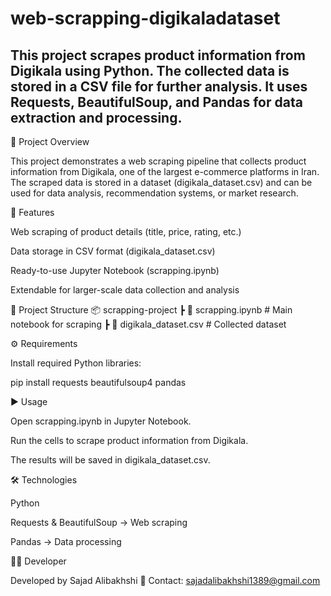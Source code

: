 # web-scrapping-digikaladataset
This project scrapes product information from Digikala using Python.
The collected data is stored in a CSV file for further analysis.
It uses Requests, BeautifulSoup, and Pandas for data extraction and processing.
------------------
📌 Project Overview

This project demonstrates a web scraping pipeline that collects product information from Digikala, one of the largest e-commerce platforms in Iran.
The scraped data is stored in a dataset (digikala_dataset.csv) and can be used for data analysis, recommendation systems, or market research.

🚀 Features

Web scraping of product details (title, price, rating, etc.)

Data storage in CSV format (digikala_dataset.csv)

Ready-to-use Jupyter Notebook (scrapping.ipynb)

Extendable for larger-scale data collection and analysis

📂 Project Structure
📦 scrapping-project
 ┣ 📜 scrapping.ipynb      # Main notebook for scraping
 ┣ 📜 digikala_dataset.csv # Collected dataset

⚙️ Requirements

Install required Python libraries:

pip install requests beautifulsoup4 pandas

▶️ Usage

Open scrapping.ipynb in Jupyter Notebook.

Run the cells to scrape product information from Digikala.

The results will be saved in digikala_dataset.csv.

🛠 Technologies

Python

Requests & BeautifulSoup → Web scraping

Pandas → Data processing

👨‍💻 Developer

Developed by Sajad Alibakhshi
📧 Contact: sajadalibakhshi1389@gmail.com
